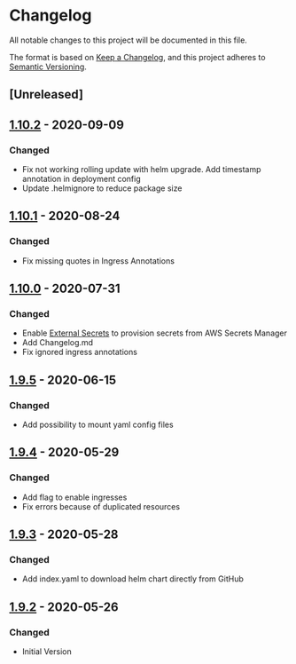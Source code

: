 # Changelog

All notable changes to this project will be documented in this file.

The format is based on [Keep a Changelog](https://keepachangelog.com/en/1.0.0/),
and this project adheres to [Semantic Versioning](https://semver.org/spec/v2.0.0.html).

## [Unreleased]

## [1.10.2] - 2020-09-09

### Changed

- Fix not working rolling update with helm upgrade. Add timestamp annotation in deployment config
- Update .helmignore to reduce package size

## [1.10.1] - 2020-08-24

### Changed

- Fix missing quotes in Ingress Annotations 

## [1.10.0] - 2020-07-31

### Changed

- Enable [External Secrets](https://github.com/godaddy/kubernetes-external-secrets) to provision secrets from AWS Secrets Manager 
- Add Changelog.md 
- Fix ignored ingress annotations

## [1.9.5] - 2020-06-15

### Changed

- Add possibility to mount yaml config files

## [1.9.4] - 2020-05-29

### Changed

- Add flag to enable ingresses
- Fix errors because of duplicated resources 

## [1.9.3] - 2020-05-28

### Changed

- Add index.yaml to download helm chart directly from GitHub

## [1.9.2] - 2020-05-26

### Changed

- Initial Version


[1.9.2]: https://github.com/DVPE-cloud/aws-helm-service-chart/tree/aws-helm-service-chart-1.9.2
[1.9.3]: https://github.com/DVPE-cloud/aws-helm-service-chart/tree/aws-helm-service-chart-1.9.3
[1.9.4]: https://github.com/DVPE-cloud/aws-helm-service-chart/tree/aws-helm-service-chart-1.9.4
[1.9.5]: https://github.com/DVPE-cloud/aws-helm-service-chart/tree/aws-helm-service-chart-1.9.5
[1.10.0]: https://github.com/DVPE-cloud/aws-helm-service-chart/tree/aws-helm-service-chart-1.10.0
[1.10.1]: https://github.com/DVPE-cloud/aws-helm-service-chart/tree/aws-helm-service-chart-1.10.1
[1.10.2]: https://github.com/DVPE-cloud/aws-helm-service-chart/tree/aws-helm-service-chart-1.10.2

